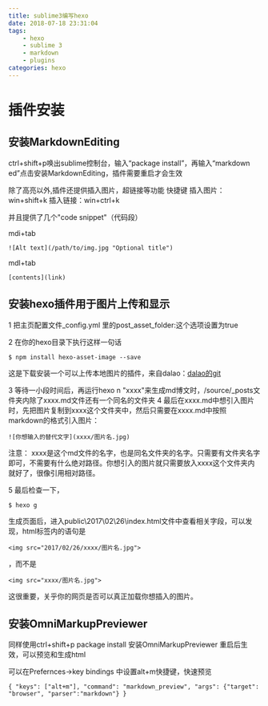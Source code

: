```yaml
---
title: sublime3编写hexo
date: 2018-07-18 23:31:04
tags:
    - hexo
    - sublime 3
    - markdown
    - plugins
categories: hexo
---
```


# 插件安装
## 安装MarkdownEditing
ctrl+shift+p唤出sublime控制台，输入“package install”，再输入“markdown ed”点击安装MarkdownEditing，插件需要重启才会生效

除了高亮以外,插件还提供插入图片，超链接等功能
快捷键
插入图片：win+shift+k
插入链接：win+ctrl+k

并且提供了几个"code snippet"（代码段）

mdi+tab
```
![Alt text](/path/to/img.jpg "Optional title")
```
mdl+tab
``` 
[contents](link)
```
## 安装hexo插件用于图片上传和显示
1 把主页配置文件_config.yml 里的post_asset_folder:这个选项设置为true

2 在你的hexo目录下执行这样一句话
```
$ npm install hexo-asset-image --save
```
这是下载安装一个可以上传本地图片的插件，来自dalao：[dalao的git](https://github.com/CodeFalling/hexo-asset-image)

3 等待一小段时间后，再运行hexo n "xxxx"来生成md博文时，/source/_posts文件夹内除了xxxx.md文件还有一个同名的文件夹
4 最后在xxxx.md中想引入图片时，先把图片复制到xxxx这个文件夹中，然后只需要在xxxx.md中按照markdown的格式引入图片：
```
![你想输入的替代文字](xxxx/图片名.jpg)
```
注意： xxxx是这个md文件的名字，也是同名文件夹的名字。只需要有文件夹名字即可，不需要有什么绝对路径。你想引入的图片就只需要放入xxxx这个文件夹内就好了，很像引用相对路径。

5 最后检查一下，
``` 
$ hexo g
```
生成页面后，进入public\2017\02\26\index.html文件中查看相关字段，可以发现，html标签内的语句是
```
<img src="2017/02/26/xxxx/图片名.jpg">
```
，而不是
```
<img src="xxxx/图片名.jpg">
```
这很重要，关乎你的网页是否可以真正加载你想插入的图片。

## 安装OmniMarkupPreviewer
同样使用ctrl+shift+p package install 安装OmniMarkupPreviewer
重启后生效，可以预览和生成html

可以在Prefernces->key bindings 中设置alt+m快捷键，快速预览
```
{ "keys": ["alt+m"], "command": "markdown_preview", "args": {"target": "browser", "parser":"markdown"} }
```
